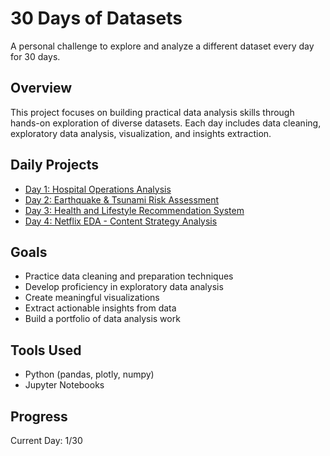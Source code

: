 # 30 Days of Datasets

A personal challenge to explore and analyze a different dataset every day for 30 days.

## Overview

This project focuses on building practical data analysis skills through hands-on exploration of diverse datasets. Each day includes data cleaning, exploratory data analysis, visualization, and insights extraction.

## Daily Projects

- [Day 1: Hospital Operations Analysis](./day1/)
- [Day 2: Earthquake & Tsunami Risk Assessment](./day2/)
- [Day 3: Health and Lifestyle Recommendation System](./day3/)
- [Day 4: Netflix EDA - Content Strategy Analysis](./day4/)

## Goals

- Practice data cleaning and preparation techniques
- Develop proficiency in exploratory data analysis
- Create meaningful visualizations
- Extract actionable insights from data
- Build a portfolio of data analysis work

## Tools Used

- Python (pandas, plotly, numpy)
- Jupyter Notebooks

## Progress

Current Day: 1/30
